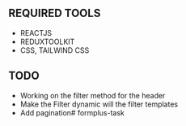 ## REQUIRED TOOLS

- REACTJS
- REDUXTOOLKIT
- CSS, TAILWIND CSS


## TODO
- Working on the filter method for the header
- Make the Filter dynamic will the filter templates
- Add pagination#   f o r m p l u s - t a s k  
 